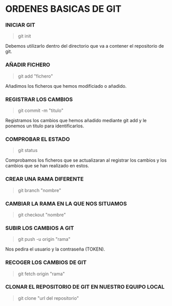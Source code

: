 # ORDENES BASICAS DE GIT

### INICIAR GIT

>git init

Debemos utilizarlo dentro del directorio que va a contener el repositorio de git.

### AÑADIR FICHERO

>git add "fichero"

Añadimos los ficheros que hemos modificiado o añadido.

### REGISTRAR LOS CAMBIOS

>git commit -m "titulo"

Registramos los cambios que hemos añadido mediante git add y le ponemos un titulo para identificarlos.

### COMPROBAR EL ESTADO

>git status

Comprobamos los ficheros que se actualizaran al registrar los cambios y los cambios que se han realizado en estos.

### CREAR UNA RAMA DIFERENTE

>git branch "nombre"

### CAMBIAR LA RAMA EN LA QUE NOS SITUAMOS

>git checkout "nombre"

### SUBIR LOS CAMBIOS A GIT

>git push -u origin "rama"

Nos pedira el usuario y la contraseña (TOKEN).

### RECOGER LOS CAMBIOS DE GIT

>git fetch origin "rama"

### CLONAR EL REPOSITORIO DE GIT EN NUESTRO EQUIPO LOCAL

>git clone "url del repositorio"
